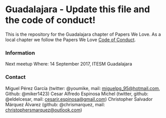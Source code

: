 # Guadalajara - Update this file and the code of conduct!

This is the repository for the Guadalajara chapter of Papers We Love. As a local chapter we follow the Papers We Love [Code of Conduct](https://github.com/papers-we-love/guadalajara/blob/master/code-of-conduct.md).

### Information

Next meetup
Where: 14 September 2017, ITESM Guadalajara

### Contact

Miguel Pérez García (twitter: @youmike, mail: miguelpg_95@hotmail.com, Github: @miker1423)
Cesar Alfredo Espinosa Michel (twitter, github: @eldelcesar, mail: cesarjr.espinosa@gmail.com)
Christopher Salvador Márquez Álvarez (github: @chrismarquez, mail: christophersmarquez@outlook.com)